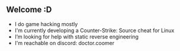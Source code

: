 ## Welcome :D

- I do game hacking mostly
- I'm currently developing a Counter-Strike: Source cheat for Linux
- I’m looking for help with static reverse engineering
- I'm reachable on discord: doctor.coomer

